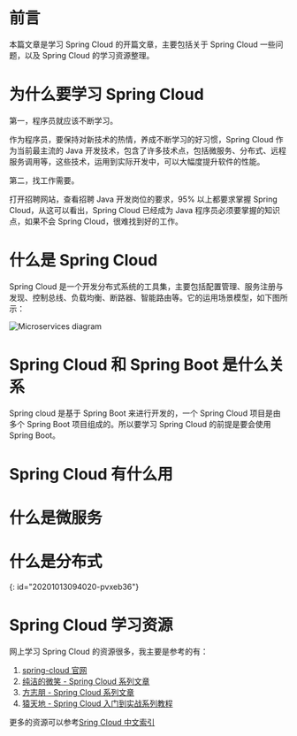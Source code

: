 # 前言

本篇文章是学习 Spring Cloud 的开篇文章，主要包括关于 Spring Cloud 一些问题，以及 Spring Cloud 的学习资源整理。

# 为什么要学习 Spring Cloud

第一，程序员就应该不断学习。

作为程序员，要保持对新技术的热情，养成不断学习的好习惯，Spring Cloud 作为当前最主流的 Java 开发技术，包含了许多技术点，包括微服务、分布式、远程服务调用等，这些技术，运用到实际开发中，可以大幅度提升软件的性能。

第二，找工作需要。

打开招聘网站，查看招聘 Java 开发岗位的要求，95% 以上都要求掌握 Spring Cloud，从这可以看出，Spring Cloud 已经成为 Java 程序员必须要掌握的知识点，如果不会 Spring Cloud，很难找到好的工作。


# 什么是 Spring Cloud

Spring Cloud 是一个开发分布式系统的工具集，主要包括配置管理、服务注册与发现、控制总线、负载均衡、断路器、智能路由等。它的运用场景模型，如下图所示：

![Microservices diagram](https://spring.io/images/diagram-microservices-88e01c7d34c688cb49556435c130d352.svg)

# Spring Cloud 和 Spring Boot 是什么关系

Spring cloud 是基于 Spring Boot 来进行开发的，一个 Spring Cloud 项目是由多个 Spring Boot 项目组成的。所以要学习 Spring Cloud 的前提是要会使用 Spring Boot。


# Spring Cloud 有什么用

# 什么是微服务

# 什么是分布式


{: id="20201013094020-pvxeb36"}

# Spring Cloud 学习资源

网上学习 Spring Cloud 的资源很多，我主要是参考的有：

1. [spring-cloud 官网](https://spring.io/projects/spring-cloud)
2. [纯洁的微笑 - Spring Cloud 系列文章](http://www.ityouknow.com/spring-cloud.html)
3. [方志朋 - Spring Cloud 系列文章](https://www.fangzhipeng.com/spring-cloud.html)
4. [猿天地 - Spring Cloud 入门到实战系列教程](http://cxytiandi.com/blog/detail/17470)

更多的资源可以参考[Sring Cloud 中文索引](http://springcloud.fun/)
